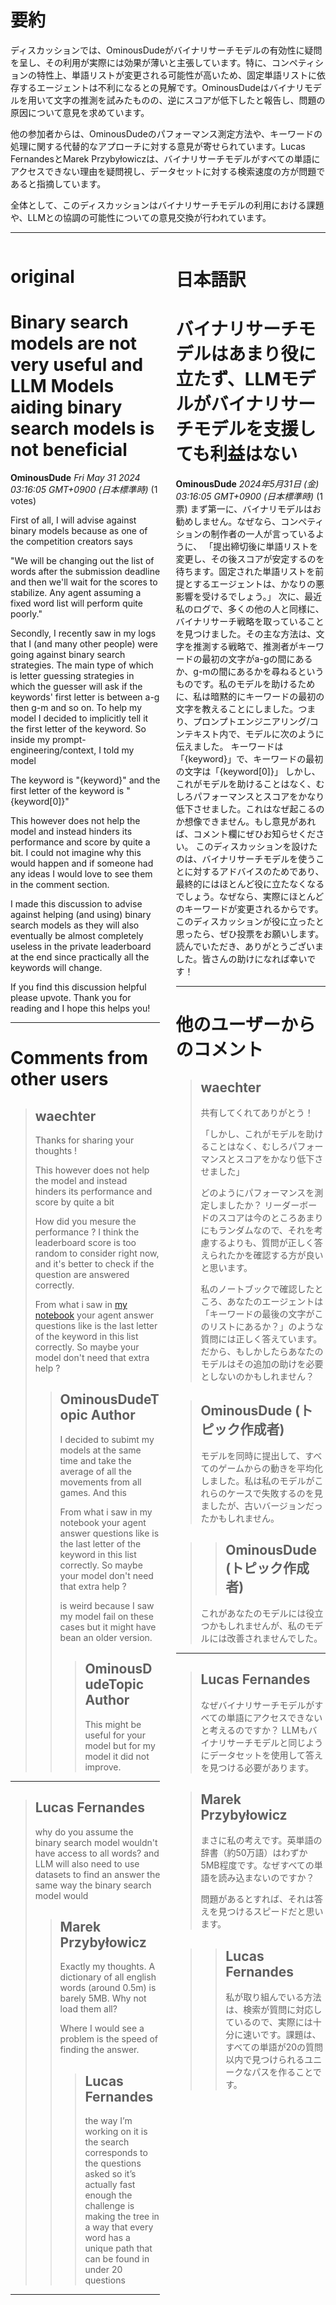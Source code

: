 # 要約 
ディスカッションでは、OminousDudeがバイナリサーチモデルの有効性に疑問を呈し、その利用が実際には効果が薄いと主張しています。特に、コンペティションの特性上、単語リストが変更される可能性が高いため、固定単語リストに依存するエージェントは不利になるとの見解です。OminousDudeはバイナリモデルを用いて文字の推測を試みたものの、逆にスコアが低下したと報告し、問題の原因について意見を求めています。

他の参加者からは、OminousDudeのパフォーマンス測定方法や、キーワードの処理に関する代替的なアプローチに対する意見が寄せられています。Lucas FernandesとMarek Przybyłowiczは、バイナリサーチモデルがすべての単語にアクセスできない理由を疑問視し、データセットに対する検索速度の方が問題であると指摘しています。

全体として、このディスカッションはバイナリサーチモデルの利用における課題や、LLMとの協調の可能性についての意見交換が行われています。

---


<style>
.column-left{
  float: left;
  width: 47.5%;
  text-align: left;
}
.column-right{
  float: right;
  width: 47.5%;
  text-align: left;
}
.column-one{
  float: left;
  width: 100%;
  text-align: left;
}
</style>


<div class="column-left">

# original

# Binary search models are not very useful and LLM Models aiding binary search models is not beneficial

**OminousDude** *Fri May 31 2024 03:16:05 GMT+0900 (日本標準時)* (1 votes)

First of all, I will advise against binary models because as one of the competition creators says

"We will be changing out the list of words after the submission deadline and then we'll wait for the scores to stabilize. Any agent assuming a fixed word list will perform quite poorly."

Secondly, I recently saw in my logs that I (and many other people) were going against binary search strategies. The main type of which is letter guessing strategies in which the guesser will ask if the keywords' first letter is between a-g then g-m and so on. To help my model I decided to implicitly tell it the first letter of the keyword. So inside my prompt-engineering/context, I told my model

The keyword is "{keyword}" and the first letter of the keyword is "{keyword[0]}"

This however does not help the model and instead hinders its performance and score by quite a bit. I could not imagine why this would happen and if someone had any ideas I would love to see them in the comment section.

I made this discussion to advise against helping (and using) binary search models as they will also eventually be almost completely useless in the private leaderboard at the end since practically all the keywords will change.

If you find this discussion helpful please upvote. Thank you for reading and I hope this helps you!



---

 # Comments from other users

> ## waechter
> 
> Thanks for sharing your thoughts !
> 
> This however does not help the model and instead hinders its performance and score by quite a bit
> 
> How did you mesure the performance ? I think the leaderboard score is too random to consider right now, and it's better to check if the question are answered correctly.
> 
> From what i saw in [my notebook](https://www.kaggle.com/code/waechter/llm-20-questions-leaderbord-analyze-best-agents?scriptVersionId=180667811&cellId=30) your agent answer questions like is the last letter of the keyword in this list correctly. So maybe your model don't need that extra help ? 
> 
> 
> 
> > ## OminousDudeTopic Author
> > 
> > I decided to subimt my models at the same time and take the average of all the movements from all games. And this
> > 
> > From what i saw in my notebook your agent answer questions like is the last letter of the keyword in this list correctly. So maybe your model don't need that extra help ?
> > 
> > is weird because I saw my model fail on these cases but it might have bean an older version.
> > 
> > 
> > 
> > > ## OminousDudeTopic Author
> > > 
> > > This might be useful for your model but for my model it did not improve.
> > > 
> > > 
> > > 


---

> ## Lucas Fernandes
> 
> why do you assume the binary search model wouldn't have access to all words? and LLM will also need to use datasets to find an answer the same way the binary search model would
> 
> 
> 
> > ## Marek Przybyłowicz
> > 
> > Exactly my thoughts. A dictionary of all english words (around 0.5m) is barely 5MB. Why not load them all?
> > 
> > Where I would see a problem is the speed of finding the answer. 
> > 
> > 
> > 
> > > ## Lucas Fernandes
> > > 
> > > the way I’m working on it is the search corresponds to the questions asked so it’s actually fast enough the challenge is making the tree in a way that every word has a unique path that can be found in under 20 questions 
> > > 
> > > 
> > > 


---



</div>
<div class="column-right">

# 日本語訳

# バイナリサーチモデルはあまり役に立たず、LLMモデルがバイナリサーチモデルを支援しても利益はない

**OminousDude** *2024年5月31日 (金) 03:16:05 GMT+0900 (日本標準時)* (1票)
まず第一に、バイナリモデルはお勧めしません。なぜなら、コンペティションの制作者の一人が言っているように、
「提出締切後に単語リストを変更し、その後スコアが安定するのを待ちます。固定された単語リストを前提とするエージェントは、かなりの悪影響を受けるでしょう。」
次に、最近私のログで、多くの他の人と同様に、バイナリサーチ戦略を取っていることを見つけました。その主な方法は、文字を推測する戦略で、推測者がキーワードの最初の文字がa-gの間にあるか、g-mの間にあるかを尋ねるというものです。私のモデルを助けるために、私は暗黙的にキーワードの最初の文字を教えることにしました。つまり、プロンプトエンジニアリング/コンテキスト内で、モデルに次のように伝えました。
キーワードは「{keyword}」で、キーワードの最初の文字は「{keyword[0]}」
しかし、これがモデルを助けることはなく、むしろパフォーマンスとスコアをかなり低下させました。これはなぜ起こるのか想像できません。もし意見があれば、コメント欄にぜひお知らせください。
このディスカッションを設けたのは、バイナリサーチモデルを使うことに対するアドバイスのためであり、最終的にはほとんど役に立たなくなるでしょう。なぜなら、実際にほとんどのキーワードが変更されるからです。
このディスカッションが役に立ったと思ったら、ぜひ投票をお願いします。読んでいただき、ありがとうございました。皆さんの助けになれば幸いです！

---
# 他のユーザーからのコメント

> ## waechter
> 
> 共有してくれてありがとう！
> 
> 「しかし、これがモデルを助けることはなく、むしろパフォーマンスとスコアをかなり低下させました」
> 
> どのようにパフォーマンスを測定しましたか？ リーダーボードのスコアは今のところあまりにもランダムなので、それを考慮するよりも、質問が正しく答えられたかを確認する方が良いと思います。
> 
> 私のノートブックで確認したところ、あなたのエージェントは「キーワードの最後の文字がこのリストにあるか？」のような質問には正しく答えています。だから、もしかしたらあなたのモデルはその追加の助けを必要としないのかもしれません？

> ## OminousDude (トピック作成者)
> 
> モデルを同時に提出して、すべてのゲームからの動きを平均化しました。私は私のモデルがこれらのケースで失敗するのを見ましたが、古いバージョンだったかもしれません。

> > ## OminousDude (トピック作成者)
> > 
> これがあなたのモデルには役立つかもしれませんが、私のモデルには改善されませんでした。

---
> ## Lucas Fernandes
> 
> なぜバイナリサーチモデルがすべての単語にアクセスできないと考えるのですか？ LLMもバイナリサーチモデルと同じようにデータセットを使用して答えを見つける必要があります。

> ## Marek Przybyłowicz
> 
> まさに私の考えです。英単語の辞書（約50万語）はわずか5MB程度です。なぜすべての単語を読み込まないのですか？
> 
> 問題があるとすれば、それは答えを見つけるスピードだと思います。

> > ## Lucas Fernandes
> > 
> > 私が取り組んでいる方法は、検索が質問に対応しているので、実際には十分に速いです。課題は、すべての単語が20の質問以内で見つけられるユニークなパスを作ることです。


</div>
